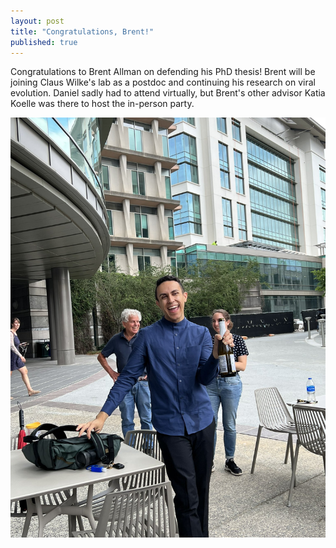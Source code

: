 ```yaml
---
layout: post
title: "Congratulations, Brent!"
published: true
---
```


Congratulations to Brent Allman on defending his PhD thesis! Brent will be joining Claus Wilke's lab as a postdoc and continuing his research on viral evolution. Daniel sadly had to attend virtually, but Brent's other advisor Katia Koelle was there to host the in-person party.

![Brent holding champagne](/images/brent_defense.jpg)